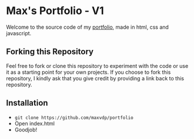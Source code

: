 # Max's Portfolio - V1

Welcome to the source code of my [portfolio](https://maxvdp.github.io/portfolio), made in html, css and javascript.

## Forking this Repository

Feel free to fork or clone this repository to experiment with the code or use it as a starting point for your own projects. If you choose to fork this repository, I kindly ask that you give credit by providing a link back to this repository.

## Installation

- `git clone https://github.com/maxvdp/portfolio`
- Open index.html
- Goodjob!